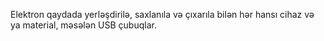 Elektron qaydada yerləşdirilə, saxlanıla və çıxarıla bilən hər hansı cihaz və ya material, məsələn USB çubuqlar.